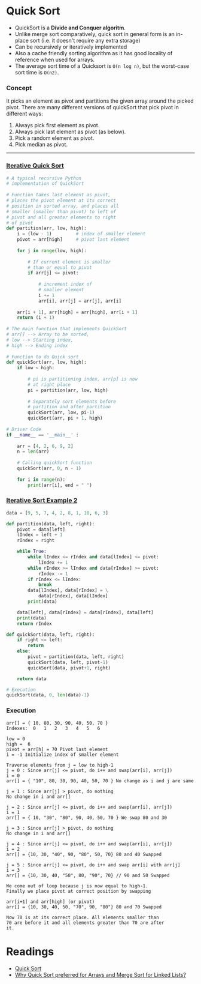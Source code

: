 # Quick Sort

- QuickSort is a **Divide and Conquer algoritm**. 
- Unlike merge sort comparatively, quick sort in general form is an in-place sort (i.e. it doesn't require any extra storage)
- Can be recursively or iteratively implemented
- Also a cache friendly sorting algorithm as it has good locality of reference when used for arrays.
- The average sort time of a Quicksort is `O(n log n)`, but the worst-case sort time is `O(n2)`.

### Concept

It picks an element as pivot and partitions the given array around the picked pivot. There are many different versions of quickSort that pick pivot in different ways:

1. Always pick first element as pivot.
2. Always pick last element as pivot (as below).
3. Pick a random element as pivot.
4. Pick median as pivot.

---

### [Iterative Quick Sort](https://www.geeksforgeeks.org/iterative-quick-sort/)

```python
# A typical recursive Python 
# implementation of QuickSort 
  
# Function takes last element as pivot, 
# places the pivot element at its correct 
# position in sorted array, and places all 
# smaller (smaller than pivot) to left of 
# pivot and all greater elements to right 
# of pivot 
def partition(arr, low, high): 
    i = (low - 1)         # index of smaller element 
    pivot = arr[high]     # pivot last element
  
    for j in range(low, high): 
  
        # If current element is smaller  
        # than or equal to pivot 
        if arr[j] <= pivot: 
          
            # increment index of 
            # smaller element 
            i += 1
            arr[i], arr[j] = arr[j], arr[i] 
  
    arr[i + 1], arr[high] = arr[high], arr[i + 1] 
    return (i + 1) 
  
# The main function that implements QuickSort 
# arr[] --> Array to be sorted, 
# low --> Starting index, 
# high --> Ending index 
  
# Function to do Quick sort 
def quickSort(arr, low, high): 
    if low < high: 
  
        # pi is partitioning index, arr[p] is now 
        # at right place 
        pi = partition(arr, low, high) 
  
        # Separately sort elements before 
        # partition and after partition 
        quickSort(arr, low, pi-1) 
        quickSort(arr, pi + 1, high) 
  
# Driver Code 
if __name__ == '__main__' : 
      
    arr = [4, 2, 6, 9, 2] 
    n = len(arr) 
      
    # Calling quickSort function 
    quickSort(arr, 0, n - 1) 
      
    for i in range(n): 
        print(arr[i], end = " ") 
```

### [Iterative Sort Example 2](https://g.co/kgs/oM2Z3y)

```python
data = [9, 5, 7, 4, 2, 8, 1, 10, 6, 3]

def partition(data, left, right): 
    pivot = data[left]
    lIndex = left + 1
    rIndex = right

    while True:
        while lIndex <= rIndex and data[lIndex] <= pivot:
            lIndex += 1
        while rIndex >= lIndex and data[rIndex] >= pivot:
            rIndex -= 1
        if rIndex <= lIndex:
            break
        data[lIndex], data[rIndex] = \
            data[rIndex], data[lIndex]
        print(data)

    data[left], data[rIndex] = data[rIndex], data[left]
    print(data)
    return rIndex

def quickSort(data, left, right):
    if right <= left:
        return 
    else:
        pivot = partition(data, left, right) 
        quickSort(data, left, pivot-1) 
        quickSort(data, pivot+1, right)

    return data

# Execution
quickSort(data, 0, len(data)-1)
```

### Execution

```text
arr[] = { 10, 80, 30, 90, 40, 50, 70 }
Indexes:  0   1   2   3   4   5   6

low = 0
high =  6
pivot = arr[h] = 70 Pivot last element
i = -1 Initialize index of smaller element

Traverse elements from j = low to high-1
j = 0 : Since arr[j] <= pivot, do i++ and swap(arr[i], arr[j])
i = 0
arr[] = { "10", 80, 30, 90, 40, 50, 70 } No change as i and j are same

j = 1 : Since arr[j] > pivot, do nothing
No change in i and arr[]

j = 2 : Since arr[j] <= pivot, do i++ and swap(arr[i], arr[j])
i = 1
arr[] = { 10, "30", "80", 90, 40, 50, 70 } We swap 80 and 30

j = 3 : Since arr[j] > pivot, do nothing
No change in i and arr[]

j = 4 : Since arr[j] <= pivot, do i++ and swap(arr[i], arr[j])
i = 2
arr[] = {10, 30, "40", 90, "80", 50, 70} 80 and 40 Swapped

j = 5 : Since arr[j] <= pivot, do i++ and swap arr[i] with arr[j]
i = 3
arr[] = {10, 30, 40, "50", 80, "90", 70} // 90 and 50 Swapped

We come out of loop because j is now equal to high-1.
Finally we place pivot at correct position by swapping

arr[i+1] and arr[high] (or pivot)
arr[] = {10, 30, 40, 50, "70", 90, "80"} 80 and 70 Swapped

Now 70 is at its correct place. All elements smaller than
70 are before it and all elements greater than 70 are after
it.
```

# Readings

- [Quick Sort](https://www.geeksforgeeks.org/quick-sort/)
- [Why Quick Sort preferred for Arrays and Merge Sort for Linked Lists?](https://www.geeksforgeeks.org/why-quick-sort-preferred-for-arrays-and-merge-sort-for-linked-lists/)
